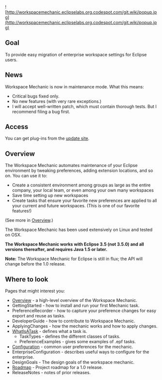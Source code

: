 ![http://workspacemechanic.eclipselabs.org.codespot.com/git.wiki/popup.jpg](http://workspacemechanic.eclipselabs.org.codespot.com/git.wiki/popup.jpg)

## Goal ##
To provide easy migration of enterprise workspace settings for Eclipse users.

## News ##
Workspace Mechanic is now in maintenance mode. What this means:
  * Critical bugs fixed only.
  * No new features (with very rare exceptions.)
  * I will accept well-written patch, which must contain thorough tests. But I recommend filing a bug first.

## Access ##

You can get plug-ins from the [update site](http://workspacemechanic.eclipselabs.org.codespot.com/git.update/mechanic).

## Overview ##
The Workspace Mechanic automates maintenance of your Eclipse environment by tweaking preferences, adding extension locations, and so on. You can use it to:

  * Create a consistent environment among groups as large as the entire company, your local team, or even among your own many workspaces
  * Save time setting up new workspaces
  * Create tasks that ensure your favorite new preferences are applied to all your current and future workspaces. (This is one of our favorite features!)

(See more in [Overview](Overview.md).)

The Workspace Mechanic has been used extensively on Linux and tested on OSX.

**The Workspace Mechanic works with Eclipse 3.5 (not 3.5.0) and all versions thereafter, and requires Java 1.5 or later.**

**Note:** The Workspace Mechanic for Eclipse is still in flux; the API will change before the 1.0 release.

## Where to look ##

Pages that might interest you:

  * [Overview](Overview.md) - a high-level overview of the Workspace Mechanic.
  * GettingStarted - how to install and run your first Mechanic task.
  * PreferenceRecorder - how to capture your preference changes for easy export and reuse as tasks.
  * DeveloperGuide - how to contribute to Workspace Mechanic.
  * ApplyingChanges - how the mechanic works and how to apply changes.
  * [WhatIsATask](WhatIsATask.md) - defines what a task is.
    * TaskTypes - defines the different classes of tasks.
    * PreferenceExamples - gives some examples of .epf tasks.
  * [Configuration](Configuration.md) - common user preferences for the mechanic.
  * EnterpriseConfiguration - describes useful ways to configure for the enterprise.
  * DesignGoals - The design goals of the workspace mechanic.
  * [Roadmap](Roadmap.md) - Project roadmap for a 1.0 release.
  * ReleaseNotes - notes of prior releases.